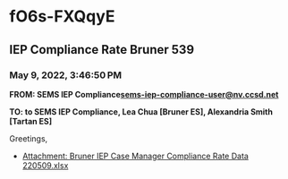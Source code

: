 # fO6s-FXQqyE
## IEP Compliance Rate Bruner 539
### May 9, 2022, 3:46:50 PM
**FROM: SEMS IEP Compliance<sems-iep-compliance-user@nv.ccsd.net>**

**TO: to SEMS IEP Compliance, Lea Chua [Bruner ES], Alexandria Smith [Tartan ES]**


Greetings,  





* [Attachment: Bruner IEP Case Manager Compliance Rate Data 220509.xlsx](fO6s-FXQqyE-attachment-1.xlsx)
